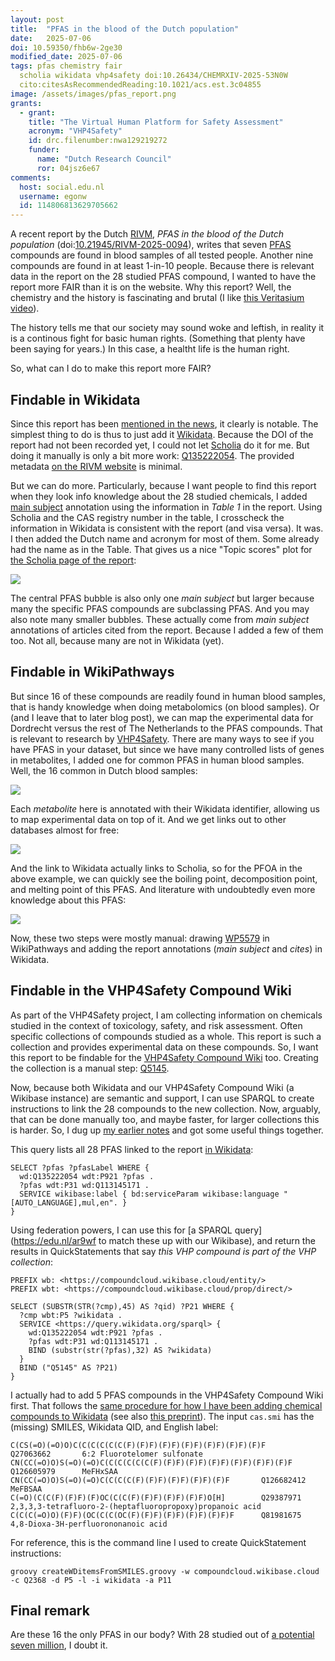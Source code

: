 ```yaml
---
layout: post
title:  "PFAS in the blood of the Dutch population"
date:   2025-07-06
doi: 10.59350/fhb6w-2ge30
modified_date: 2025-07-06
tags: pfas chemistry fair
  scholia wikidata vhp4safety doi:10.26434/CHEMRXIV-2025-53N0W
  cito:citesAsRecommendedReading:10.1021/acs.est.3c04855
image: /assets/images/pfas_report.png
grants:
  - grant:
    title: "The Virtual Human Platform for Safety Assessment"
    acronym: "VHP4Safety"
    id: drc.filenumber:nwa129219272
    funder:
      name: "Dutch Research Council"
      ror: 04jsz6e67
comments:
  host: social.edu.nl
  username: egonw
  id: 114806813629705662
---
```


A recent report by the Dutch [RIVM](https://www.rivm.nl/), *PFAS in the blood of the Dutch population*
(doi:[10.21945/RIVM-2025-0094](https://www.rivm.nl/bibliotheek/rapporten/2025-0094.pdf)), writes
that seven [PFAS](https://scholia.toolforge.org/chemical-class/Q648037) compounds are found in blood samples
of all tested people. Another nine compounds are found in at least 1-in-10 people.
Because there is relevant data in the report on the 28 studied PFAS compound, I wanted to
have the report more FAIR than it is on the website. Why this report? Well, the chemistry and the
history is fascinating and brutal (I like [this Veritasium video](https://www.youtube.com/watch?v=SC2eSujzrUY)).

The history tells me that our society may sound woke and leftish, in reality it is a continous fight
for basic human rights. (Something that plenty have been saying for years.)
In this case, a healtht life is the human right.

So, what can I do to make this report more FAIR?

## Findable in Wikidata

Since this report has been [mentioned in the news](https://news.google.com/search?q=PFAS%20in%20the%20blood%20of%20the%20Dutch%20population&hl=en-US&gl=US&ceid=US%3Aen),
it clearly is notable. The simplest thing to do is thus to just add it [Wikidata](https://www.wikidata.org/wiki/Wikidata:Main_Page).
Because the DOI of the report had not been recorded yet, I could not let [Scholia](https://scholia.toolforge.org/)
do it for me. But doing it manually is only a bit more work: [Q135222054](https://www.wikidata.org/wiki/Q135222054).
The provided metadata [on the RIVM website](https://www.rivm.nl/en/news/first-nationwide-study-into-pfas-in-blood)
is minimal.

But we can do more. Particularly, because I want people to find this report when they look info knowledge
about the 28 studied chemicals, I added [main subject](https://www.wikidata.org/wiki/Q135222054#P921) annotation
using the information in *Table 1* in the report. Using Scholia and the CAS registry number in the table,
I crosscheck the information in Wikidata is consistent with the report (and visa versa). It was.
I then added the Dutch name and acronym for most of them. Some already had the name as in the Table.
That gives us a nice "Topic scores" plot for [the Scholia page of the report](https://scholia.toolforge.org/work/Q135222054):

![](/assets/images/pfas_report.png)

The central PFAS bubble is also only one *main subject* but larger because many the specific PFAS compounds
are subclassing PFAS. And you may also note many smaller bubbles. These actually come from *main subject*
annotations of articles cited from the report. Because I added a few of them too. Not all, because many are
not in Wikidata (yet).

## Findable in WikiPathways

But since 16 of these compounds are readily found in human blood samples, that is handy knowledge when
doing metabolomics (on blood samples). Or (and I leave that to later blog post), we can map the experimental
data for Dordrecht versus the rest of The Netherlands to the PFAS compounds. That is relevant to research
by [VHP4Safety](https://vhp4safety.nl). There are many ways to see if you have PFAS in your dataset,
but since we have many controlled lists of genes in metabolites, I added one for common PFAS in human
blood samples. Well, the 16 common in Dutch blood samples:

![](/assets/images/pfas_wikipathways.png)

Each *metabolite* here is annotated with their Wikidata identifier, allowing us to map experimental
data on top of it. And we get links out to other databases almost for free:

![](/assets/images/pfas_wikipathways_outlinks.png)

And the link to Wikidata actually links to Scholia, so for the PFOA in the above example,
we can quickly see the boiling point, decomposition point, and melting point of this PFAS.
And literature with undoubtedly even more knowledge about this PFAS:

![](/assets/images/pfas_scholia.png)

Now, these two steps were mostly manual: drawing [WP5579](https://classic.wikipathways.org/index.php/Pathway:WP5579)
in WikiPathways and adding the report annotations (*main subject* and *cites*) in Wikidata.

## Findable in the VHP4Safety Compound Wiki

As part of the VHP4Safety project, I am collecting information on chemicals studied in the context
of toxicology, safety, and risk assessment. Often specific collections of compounds studied as a whole.
This report is such a collection and provides experimental data on these compounds. So, I want this
report to be findable for the [VHP4Safety Compound Wiki](https://compoundcloud.wikibase.cloud/) too.
Creating the collection is a manual step: [Q5145](https://compoundcloud.wikibase.cloud/wiki/Item:Q5145).

Now, because both Wikidata and our VHP4Safety Compound Wiki (a Wikibase instance) are semantic and support, I can use SPARQL
to create instructions to link the 28 compounds to the new collection. Now, arguably, that can be
done manually too, and maybe faster, for larger collections this is harder. So, I dug up
[my earlier notes](https://compoundcloud.wikibase.cloud/wiki/User:Egonw) and got some useful
things together.

This query lists all 28 PFAS linked to the report [in Wikidata](https://w.wiki/Eepm):

```sparql
SELECT ?pfas ?pfasLabel WHERE {
  wd:Q135222054 wdt:P921 ?pfas .
  ?pfas wdt:P31 wd:Q113145171 .
  SERVICE wikibase:label { bd:serviceParam wikibase:language "[AUTO_LANGUAGE],mul,en". }
}
```

Using federation powers, I can use this for [a SPARQL query](https://edu.nl/ar9wf to match these up with our Wikibase),
and return the results in QuickStatements that say *this VHP compound is part of the VHP collection*:

```sparql
PREFIX wb: <https://compoundcloud.wikibase.cloud/entity/>
PREFIX wbt: <https://compoundcloud.wikibase.cloud/prop/direct/>

SELECT (SUBSTR(STR(?cmp),45) AS ?qid) ?P21 WHERE {
  ?cmp wbt:P5 ?wikidata .
  SERVICE <https://query.wikidata.org/sparql> {
    wd:Q135222054 wdt:P921 ?pfas .
    ?pfas wdt:P31 wd:Q113145171 .
    BIND (substr(str(?pfas),32) AS ?wikidata)
  }
  BIND ("Q5145" AS ?P21)
}
```

I actually had to add 5 PFAS compounds in the VHP4Safety Compound Wiki first. That follows the
[same procedure for how I have been adding chemical compounds to Wikidata](https://chem-bla-ics.linkedchemistry.info/2016/03/20/adding-disclosures-to-wikidata-with.html)
(see also [this preprint](https://doi.org/10.26434/chemrxiv-2025-53n0w)).
The input `cas.smi` has the (missing) SMILES, Wikidata QID, and English label:

```
C(CS(=O)(=O)O)C(C(C(C(C(C(F)(F)F)(F)F)(F)F)(F)F)(F)F)(F)F       Q27063662       6:2 Fluorotelomer sulfonate
CN(CC(=O)O)S(=O)(=O)C(C(C(C(C(C(F)(F)F)(F)F)(F)F)(F)F)(F)F)(F)F Q126605979      MeFHxSAA
CN(CC(=O)O)S(=O)(=O)C(C(C(C(F)(F)F)(F)F)(F)F)(F)F       Q126682412      MeFBSAA
C(=O)(C(C(F)(F)F)(F)OC(C(C(F)(F)F)(F)F)(F)F)O[H]        Q29387971       2,3,3,3-tetrafluoro-2-(heptafluoropropoxy)propanoic acid
C(C(C(=O)O)(F)F)(OC(C(C(OC(F)(F)F)(F)F)(F)F)(F)F)F      Q81981675       4,8-Dioxa-3H-perfluorononanoic acid
```

For reference, this is the command line I used to create QuickStatement instructions:

```shell
groovy createWDitemsFromSMILES.groovy -w compoundcloud.wikibase.cloud -c Q2368 -d P5 -l -i wikidata -a P11
```

## Final remark

Are these 16 the only PFAS in our body? With 28 studied out of [a potential seven million](https://doi.org/10.1021/acs.est.3c04855),
I doubt it.
